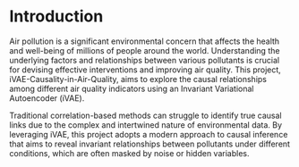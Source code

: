 # Introduction
Air pollution is a significant environmental concern that affects the health and well-being of millions of people around the world. Understanding the underlying factors and relationships between various pollutants is crucial for devising effective interventions and improving air quality. This project, iVAE-Causality-in-Air-Quality, aims to explore the causal relationships among different air quality indicators using an Invariant Variational Autoencoder (iVAE).

Traditional correlation-based methods can struggle to identify true causal links due to the complex and intertwined nature of environmental data. By leveraging iVAE, this project adopts a modern approach to causal inference that aims to reveal invariant relationships between pollutants under different conditions, which are often masked by noise or hidden variables.

